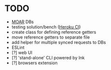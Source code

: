 # TODO

* [MOAR](https://www.urbandictionary.com/define.php?term=moar) DBs 
* testing solution/bench ([Heroku CI](https://devcenter.heroku.com/articles/heroku-ci#configuration-using-app-json))
* create class for defining reference getters
* move reference getters to separate file
* add helper for multiple synced requests to DBs 
* ESLint
* [?] web UI
* [?] 'stand-alone' CLI powered by Ink
* [?] browsers extension
